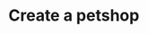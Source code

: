 # Create a petshop

<api-endpoint openapi-path="./../openapi.yaml" endpoint="/api/pet-shops" method="POST">
</api-endpoint>